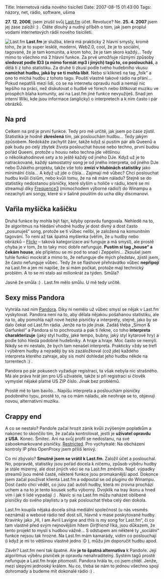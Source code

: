 Title: Internetová rádia nového tisíciletí
Date: 2007-08-15 01:43:00
Tags: názory, net, rádio, software, ušima

**27. 12. 2006**, jsem zrušil svůj [Last.fm](http://www.last.fm)
účet. Revoluce? Ne. **25. 4. 2007** jsem jej zase založil :) .
Čtěte dlouhý a nudný příběh o tom, jak jsem proplul vodami
internetových rádií nového tisíciletí.

![Last.fm](http://blog.javorek.net/image/3/)
**Last.fm** je služba, která má prakticky 2 hlavní smysly, kromě
toho, že je to super lesklé, moderní, Web2.0, cool, že je to
sociální, tagované, že je tam komunita, a krom toho, že je tam
skoro každý… Tedy mimo to všechno má 2 hlavní funkce. Za prvé
umožňuje různými způsoby
**sledovat podle ID3 (a mimo formát mp3 i jiných) tagů to, co posloucháš**,
a dělá ti z toho statistiku. Za druhé ti zkusí podle tvého
hudebního vkusu **namíchat hudbu, jaká by se ti mohla líbit**. Nebo
si klikneš na tag „folk“ a ono to míchá hudbu z tohoto tagu. Pouští
vlastně takové rádio na přání… Pokud nepatříš mezi lidi, co se na
internetu opravdu nudí a nemají nic lepšího na práci, než
diskutovat o hudbě ve fórech nebo štítkovat muziku ve prospěch
blaha komunity, asi na Last.fm jiné funkce nevyužiješ. Snad jen
interní Wiki, kde jsou informace (anglicky) o interpretech a k nim
často i pár obrázků.

## Na prd

Celkem na prd je první funkce. Tedy pro mě určitě, jak jsem po čase
zjistil. Statistika je hodně **zkreslená** tím, jak poslouchám
hudbu… Tedy jakým způsobem. Nedokáže zachytit žánr, takže když si
pustím pár alb Queenů a pak budu po celý zbytek života poslouchat
house nebo techno, první budou pořád Queeni, protože u housu nebo
techna jde většinou o několikahodinové sety a to ještě každý od
jiného DJe. Když už je to natrackované, každý samostatný song je od
jiného interpreta, od jiného DJe nebo DJského projektu, takže vše
toto **zmizí v hlubinách statistiky** jako minimální čísla… A když
už jde o čísla… Zajímají mě vůbec? Chci poslouchat hudbu kvůli
číslům, nebo kvůli tomu, že na ně mám náladu? Stejně se do
statistiky nedostanou písničky, které slyším u holiče v rádiu,
které se mi streamují díky [Frequence3](http://www.frequence3.fr)
(mimochodem výborné rádio!) do Winampu a nezachytí ani songy, které
si v šalině pouštím do ucha díky discmanovi.

## Vařila myšička kašičku

Druhá funkce by mohla být fajn, kdyby opravdu fungovala. Nehledě na
to, že algoritmus na hledání vhodné hudby je dost divný a dost
často „posunuješ“ song, protože se ti vůbec nelíbí, je založená na
komunitním tagování. To není až tak špatná myšlenka (věřím, že
u hudby nebo obrázků – [Flickr](http://www.flickr.com) – taková
kategorizace asi funguje a má smysl), ale prostě chyba je v tom, že
to taky moc dobře nefunguje.
**Pustím si tag „house“ a čekám house**, ale připletou se mi pod to
snad i Zeppelini… Zkoušel jsem tuhle funkci mockrát a mimo to, že
nefunguje dle mých představ, zjistil jsem, že často nefunguje
vůbec. Tedy že se flashové přehrávátko vůbec **nepřipojí** na
Last.fm a jen mi napíše, že si mám počkat, protože mají technický
problém. A to se mi stalo asi milionkrát za týden. Smůla?

Jasně že smůla :) . Last.fm mělo smůlu. U mě tedy určitě.

## Sexy miss Pandora

Vyhrála nad ním [Pandora](http://www.pandora.com/). Díky ní nemělo
už vůbec smysl se nějak v Last.fm vyskytovat. Pandora není na to,
aby dělala nějakou pošahanou statistiku, ale na to, aby pomohla
najít nové hezké písničky a interprety, stejně, jako by se dalo
čekat od Last.fm rádia. Jenže na to jde jinak. Zadáš třeba „Simon &
Garfunkel“ a Pandora si to pochroustá a pak ti řekne, co toho
**interpreta charakterizuje** (jaký styl hudby, jaké tempo, bubny,
jaký styl kytarové hry) a podle toho hledá podobné hudebníky.
A hraje a hraje. Moc často se nemýlí. Nikdy se mi nestalo, že bych
tam nenašel interpreta. Prakticky vždy se trefí i výběrem hudby a
nejraději by sis zazáložkoval (což jde) každého interpreta kterého
zahraje, aby sis mohl dohledat jeho hudbu někde na torrentech :) .

Pandora po pár pokusech vyžaduje registraci, ta však nebyla nic
strašného. Má ale práva hrát jen pro US uživatele, takže si při
registraci si člověk vymyslel nějaké platné US ZIP číslo. Jinak bez
problémů.

Prostě mě to tam bavilo… Napíšu interpreta a poslouchám písničky
podobného typu, prostě to, na co mám náladu, ale neohraje se to,
objevuji novou, alternativní muziku.

## Crappy end

A co se nestalo? Pandoře začal hrozit zánik kvůli zvýšeným
poplatkům a nakonec to skončilo tím, že začala kontrolovat, jestli
je **uživatel opravdu z USA**. Konec. Šmitec. Ani na svůj profil se
nedostanu, na své zabookmarkované písničky.
[Restricted](http://www.pandora.com/restricted). Pro vychytralé: Na
obcházení kontroly IP přes OpenProxy jsem příliš lenivý.

Co mi zbývalo? **Smutně jsem se vrátil k Last.fm**. Založil účet a
poslouchal. No, popravdě, statistiky jsou pořád docela k ničemu,
způsob výběru hudby je stále mizerný, ale dost jiných věcí se na
Last.fm změnilo. Např. výpadky streamů jsou méně časté, některé
funkce jsou promakanější apod. Dokonce jsem začal používat klienta
Last.fm a odpoutal se od pluginu do Winampu. Dost často chci vědět,
co jsou zač autoři hudby, která mi zrovna prochází uchem a na to je
tento kousek softu výborný. Dvojklik na tray ikonu a hned vím i jak
ti lidé vypadají :) . Navíc si na Last.fm můžu naházet oblíbené
písničky do svého playlistu a ty pak poslouchat třeba celý den
dokola.

Last.fm koupila nějaká docela silná mediální společnost (u nás
vesměs neznámá) a webové rádio teď dost sílí, hlavně v mase
poskytované hudby. Kravinky jako „Hi, I am Avril Lavigne and this
is my song for Last.fm“, či co tam vlastně před svým nejnovějším
hitem *Girlfriend* říká, jsou důkazem, že tento projekt to myslí
s hudbou vážně… S odstupem ani některé ty „sociální“ funkce nejsou
tak hrozné. Na Last.fm mám kamarády, vidím co poslouchají (i když
je mi to většinou vlastně jedno :D ), můžu jim doporučit
hudbu apod.

Závěr? Last.fm není tak špatné. Ale **je to špatná alternativa**
k Pandoře. Její algoritmus výběru písniček je opravdu
nenahraditelný. Systém tagů prostě nefunguje a Last.fm hraje
pitomosti. Pandora hrála to, co jsem chtěl. Jenže, mezi slepými
jednooký králem. Nu co, třeba se nám to jednou všechno spojí
dohromady a budeme mít dokonalé rádio :) .